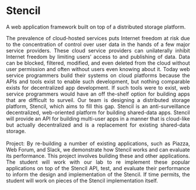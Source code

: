 # Stencil
A web application framework built on top of a distributed storage platform.

<p align="justify">
The prevalence of cloud-hosted services puts Internet freedom at risk due to the concentration of control over user data in the hands of a few major service providers. These cloud service providers can unilaterally inhibit Internet freedom by limiting users’ access to and publishing of data. Data can be blocked, filtered, modified, and even deleted from the cloud without user permission and often without users even knowing about it. Today web service programmers build their systems on cloud platforms because the APIs and tools exist to enable such development, but nothing comparable exists for decentralized app development. If such tools were to exist, web service programmers would have an off the-shelf option for building apps that are difficult to surveil. Our team is designing a distributed storage platform, Stencil, which aims to fill this gap. Stencil is an anti-surveillance decentralized, web-oriented platform for building shared-data apps. Stencil will provide an API for building multi-user apps in a manner that is cloud-like but actually decentralized and is a replacement for existing shared-data storage.
<br><br>
Project: By re-building a number of existing applications, such as Piazza, Web Forum, and Slack, we demonstrate how Stencil works and can evaluate its performance. This project involves building these and other applications. The student will work with our lab to re implement these popular applications on top of the Stencil API, test, and evaluate their performance to inform the design and implementation of the Stencil. If time permits, the student will work on pieces of the Stencil implementation itself.
</p>

